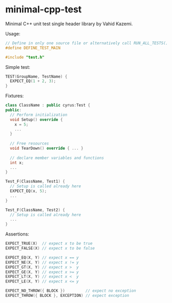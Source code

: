 # minimal-cpp-test

Minimal C++ unit test single header library by Vahid Kazemi.

Usage:
```cpp
// Define in only one source file or alternatively call RUN_ALL_TESTS()
#define DEFINE_TEST_MAIN

#include "test.h"
```

Simple test:
```cpp
TEST(GroupName, TestName) {
  EXPECT_EQ(1 + 2, 3);
}
```

Fixtures:
```cpp
class ClassName : public cyrus:Test {
public:
  // Perform initialization
  void Setup() override { 
    x = 5;
    ... 
  }
  
  // Free resources
  void TearDown() override { ... }
  
  // declare member variables and functions
  int x;
  ...
}

Test_F(ClassName, Test1) {
  // Setup is called already here
  EXPECT_EQ(x, 5);
  ...
}

Test_F(ClassName, Test2) {
  // Setup is called already here
  ...
}

```

Assertions:
```cpp
EXPECT_TRUE(X)  // expect x to be true
EXPECT_FALSE(X) // expect x to be false

EXPECT_EQ(X, Y) // expect x == y
EXPECT_NE(X, Y) // expect x != y
EXPECT_GT(X, Y) // expect x >  y
EXPECT_GE(X, Y) // expect x >= y
EXPECT_LT(X, Y) // expect x <  y
EXPECT_LE(X, Y) // expect x <= y

EXPECT_NO_THROW({ BLOCK })         // expect no exception
EXPECT_THROW({ BLOCK }, EXCEPTION) // expect exception
```
